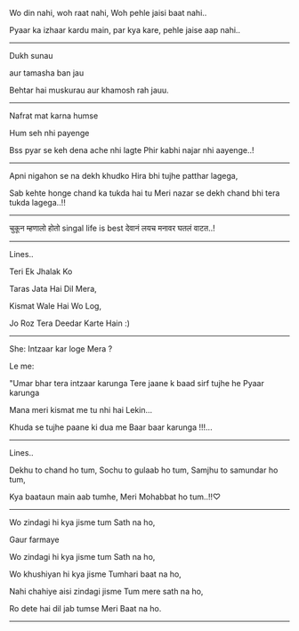 Wo din nahi, woh raat nahi, Woh pehle jaisi baat nahi..

Pyaar ka izhaar kardu main, par kya kare, pehle jaise aap nahi..

___

Dukh sunau

aur tamasha ban jau

Behtar hai muskurau aur khamosh rah jauu.

___

Nafrat mat karna humse

Hum seh nhi payenge

Bss pyar se keh dena ache nhi lagte Phir kabhi najar nhi aayenge..!

___

Apni nigahon se na dekh khudko Hira bhi tujhe patthar lagega,

Sab kehte honge chand ka tukda hai tu Meri nazar se dekh chand bhi tera tukda lagega..!!

____

चुकून म्हणालो होतो singal life is best देवानं लयच मनावर घतलं वाटत..!

___
Lines..

Teri Ek Jhalak Ko

Taras Jata Hai Dil Mera,

Kismat Wale Hai Wo Log,

Jo Roz Tera Deedar Karte Hain :)

___

She: Intzaar kar loge Mera ?

Le me:

"Umar bhar tera intzaar karunga Tere jaane k baad sirf tujhe he Pyaar karunga

Mana meri kismat me tu nhi hai Lekin...

Khuda se tujhe paane ki dua me Baar baar karunga !!!...

____
Lines..

Dekhu to chand ho tum, Sochu to gulaab ho tum, Samjhu to samundar ho tum,

Kya baataun main aab tumhe, Meri Mohabbat ho tum..!!♡

___

Wo zindagi hi kya jisme tum Sath na ho,

Gaur farmaye

Wo zindagi hi kya jisme tum Sath na ho,

Wo khushiyan hi kya jisme Tumhari baat na ho,

Nahi chahiye aisi zindagi jisme Tum mere sath na ho,

Ro dete hai dil jab tumse Meri Baat na ho.

___
